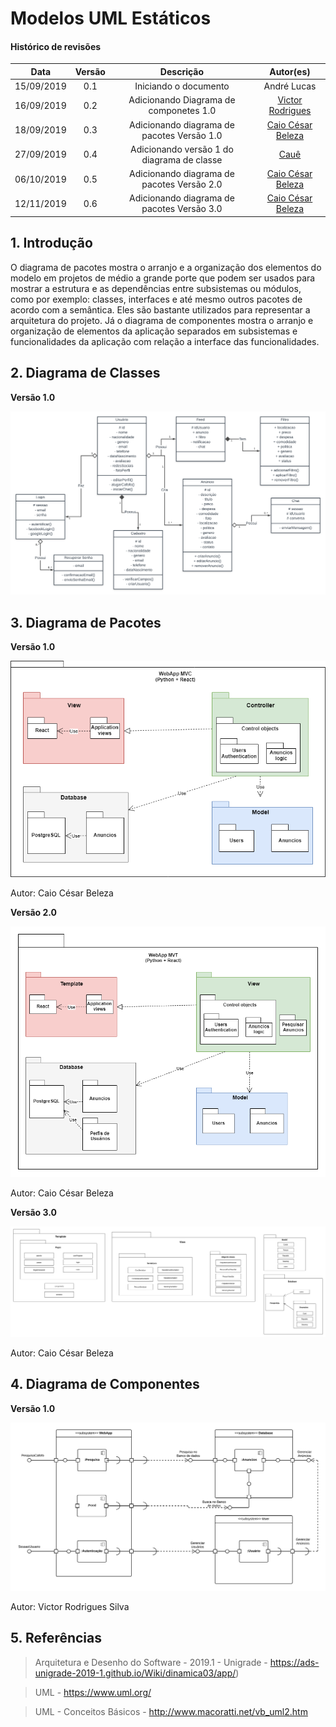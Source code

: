 # Modelos UML Estáticos

#### Histórico de revisões
|    Data    | Versão |       Descrição       |    Autor(es)     |
| :--------: | :----: | :-------------------: | :--------------: |
| 15/09/2019 |  0.1   | Iniciando o documento | André Lucas |
| 16/09/2019 |  0.2   | Adicionando Diagrama de componetes 1.0 | [Victor Rodrigues](https://github.com/VictorRodriguesS0) |
|18/09/2019|0.3|Adicionando diagrama de pacotes Versão 1.0|[Caio César Beleza](https://github.com/Caiocbeleza)|
|27/09/2019|0.4|Adicionando versão 1 do diagrama de classe|[Cauê](https://github.com/caue96)
|06/10/2019|0.5|Adicionando diagrama de pacotes Versão 2.0|[Caio César Beleza](https://github.com/Caiocbeleza)|
|12/11/2019|0.6|Adicionando diagrama de pacotes Versão 3.0|[Caio César Beleza](https://github.com/Caiocbeleza)|

## 1. Introdução

O diagrama de pacotes mostra o arranjo e a organização dos elementos do modelo em projetos de médio a grande porte que podem ser usados para mostrar a estrutura e as dependências entre subsistemas ou módulos, como por exemplo: classes, interfaces e até mesmo outros pacotes de acordo com a semântica. Eles são bastante utilizados para representar a arquitetura do projeto.
Já o diagrama de componentes mostra o arranjo e organização de elementos da aplicação separados em subsistemas e funcionalidades da aplicação com relação a interface das funcionalidades.

## 2. Diagrama de Classes

**Versão 1.0**

[![Diagrama de Classe](img/diagrama_de_classe_v1.png)](https://ibb.co/JkgBSSd)

## 3. Diagrama de Pacotes

**Versão 1.0**

[![](img/Pacotes.png)](img/Pacotes.png)

Autor: Caio César Beleza

**Versão 2.0**

[![](img/Pacotes2.0.png)](img/Pacotes2.0.png)

Autor: Caio César Beleza

**Versão 3.0**

[![](img/Pacotes3.png)](img/Pacotes3.png)

Autor: Caio César Beleza

## 4. Diagrama de Componentes

**Versão 1.0**

[![](img/Diagrama_Componetes_V1.png)](img/Diagrama_Componetes_V1.png)

Autor: Victor Rodrigues Silva

## 5. Referências

> Arquitetura e Desenho do Software - 2019.1 - Unigrade - https://ads-unigrade-2019-1.github.io/Wiki/dinamica03/app/)

> UML - https://www.uml.org/

> UML - Conceitos Básicos - http://www.macoratti.net/vb_uml2.htm
